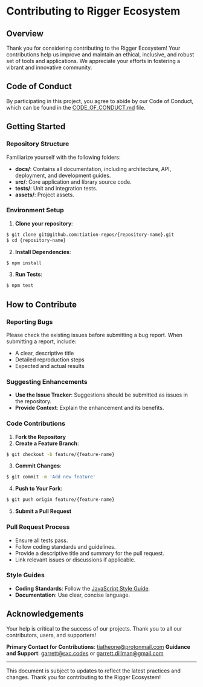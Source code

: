 # Contributing to Rigger Ecosystem

## Overview
Thank you for considering contributing to the Rigger Ecosystem! Your contributions help us improve and maintain an ethical, inclusive, and robust set of tools and applications. We appreciate your efforts in fostering a vibrant and innovative community.

## Code of Conduct
By participating in this project, you agree to abide by our Code of Conduct, which can be found in the [CODE_OF_CONDUCT.md](./CODE_OF_CONDUCT.md) file.

## Getting Started

### Repository Structure
Familiarize yourself with the following folders:

- **docs/**: Contains all documentation, including architecture, API, deployment, and development guides.
- **src/**: Core application and library source code.
- **tests/**: Unit and integration tests.
- **assets/**: Project assets.

### Environment Setup

1. **Clone your repository**:
```sh
$ git clone git@github.com:tiation-repos/{repository-name}.git
$ cd {repository-name}
```
2. **Install Dependencies**:
```sh
$ npm install
```
3. **Run Tests**:
```sh
$ npm test
```

## How to Contribute

### Reporting Bugs

Please check the existing issues before submitting a bug report. When submitting a report, include:

- A clear, descriptive title
- Detailed reproduction steps
- Expected and actual results

### Suggesting Enhancements

- **Use the Issue Tracker**: Suggestions should be submitted as issues in the repository.
- **Provide Context**: Explain the enhancement and its benefits.

### Code Contributions

1. **Fork the Repository**
2. **Create a Feature Branch**:
```sh
$ git checkout -b feature/{feature-name}
```
3. **Commit Changes**:
```sh
$ git commit -m 'Add new feature'
```
4. **Push to Your Fork**:
```sh
$ git push origin feature/{feature-name}
```
5. **Submit a Pull Request**

### Pull Request Process

- Ensure all tests pass.
- Follow coding standards and guidelines.
- Provide a descriptive title and summary for the pull request.
- Link relevant issues or discussions if applicable.

### Style Guides

- **Coding Standards**: Follow the [JavaScript Style Guide](https://standardjs.com/).
- **Documentation**: Use clear, concise language.

## Acknowledgements
Your help is critical to the success of our projects. Thank you to all our contributors, users, and supporters!

**Primary Contact for Contributions**: tiatheone@protonmail.com
**Guidance and Support**: garrett@sxc.codes or garrett.dillman@gmail.com

---

This document is subject to updates to reflect the latest practices and changes. Thank you for contributing to the Rigger Ecosystem!
